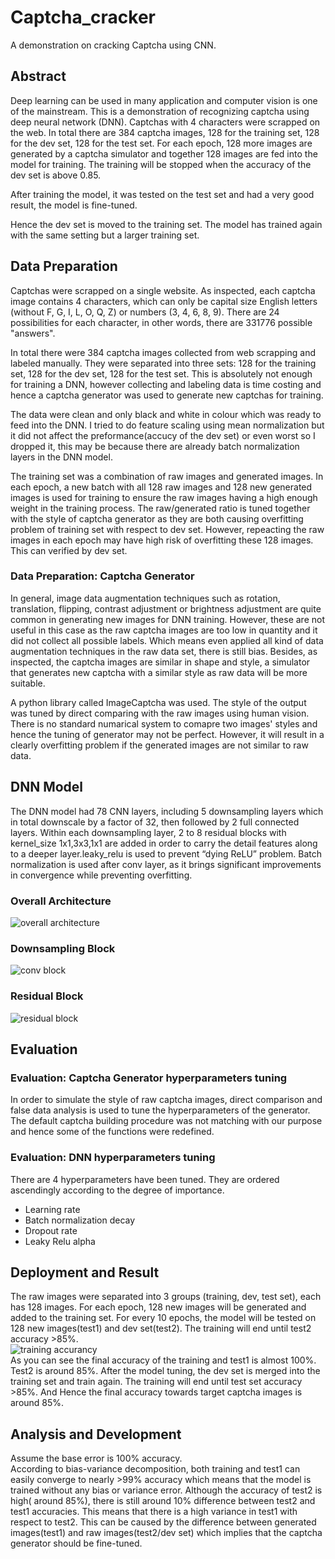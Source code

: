 # Captcha_cracker
A demonstration on cracking Captcha using CNN.

## Abstract
Deep learning can be used in many application and computer vision is one of the mainstream. This is a demonstration of recognizing captcha using deep neural network (DNN).
Captchas with 4 characters were scrapped on the web.
In total there are 384 captcha images, 128 for the training set, 128 for the dev set, 128 for the test set.
For each epoch, 128 more images are generated by a captcha simulator and together 128 images are fed into the model for training. The training will be stopped when the accuracy of the dev set is above 0.85.

After training the model, it was tested on the test set and had a very good result, the model is fine-tuned.

Hence the dev set is moved to the training set. The model has trained again with the same setting but a larger training set.

## Data Preparation
Captchas were scrapped on a single website. As inspected, each captcha image contains 4 characters, which can only be capital size English letters (without F, G, I, L, O, Q, Z) or numbers (3, 4, 6, 8, 9). There are 24 possibilities for each character, in other words, there are 331776 possible "answers".

In total there were 384 captcha images collected from web scrapping and labeled manually. They were separated into three sets: 128 for the training set, 128 for the dev set, 128 for the test set. This is absolutely not enough for training a  DNN, however collecting and labeling data is time costing and hence a captcha generator was used to generate new captchas for training.

The data were clean and only black and white in colour which was ready to feed into the DNN. I tried to do feature scaling using mean normalization but it did not affect the preformance(accucy of the dev set) or even worst so I dropped it, this may be because there are already batch normalization layers in the DNN model.

The training set was a combination of raw images and generated images. In each epoch, a new batch with all 128 raw images and 128 new generated images is used for training to ensure the raw images having a high enough weight in the training process. The raw/generated ratio is tuned together with the style of captcha generator as they are both causing overfitting problem of training set with respect to dev set. However, repeacting the raw images in each epoch may have high risk of overfitting these 128 images. This can verified by dev set.

### Data Preparation: Captcha Generator
In general, image data augmentation techniques such as rotation, translation, flipping, contrast adjustment or brightness adjustment are quite common in generating new images for DNN training. However, these are not useful in this case as the raw captcha images are too low in quantity and it did not collect all possible labels. Which means even applied all kind of data augmentation techniques in the raw data set, there is still bias. Besides, as inspected, the captcha images are similar in shape and style, a simulator that generates new captcha with a similar style as raw data will be more suitable.

A python library called ImageCaptcha was used. The style of the output was tuned by direct comparing with the raw images using human vision. There is no standard numarical system to comapre two images' styles and hence the tuning of generator may not be perfect. However, it will result in a clearly overfitting problem if the generated images are not similar to raw data.

## DNN Model
The DNN model had 78 CNN layers, including 5 downsampling layers which in total downscale by a factor of 32, then followed by 2 full connected layers.
Within each downsampling layer, 2 to 8 residual blocks with kernel_size 1x1,3x3,1x1 are added in order to carry the detail features along to a deeper layer.leaky_relu is used to prevent “dying ReLU” problem. 
Batch normalization is used after conv layer, as it brings significant improvements in convergence while preventing overfitting.
### Overall Architecture
![overall architecture](/images/overall_architecture.png)
### Downsampling Block
![conv block](/images/conv_block.png)
### Residual Block
![residual block](/images/residual_block.png)

## Evaluation
### Evaluation: Captcha Generator hyperparameters tuning
In order to simulate the style of raw captcha images, direct comparison and false data analysis is used to tune the hyperparameters of the generator. The default captcha building procedure was not matching with our purpose and hence some of the functions were redefined.
### Evaluation: DNN hyperparameters tuning
There are 4 hyperparameters have been tuned. They are ordered ascendingly according to the degree of importance.
* Learning rate
* Batch normalization decay
* Dropout rate
* Leaky Relu alpha
## Deployment and Result
The raw images were separated into 3 groups (training, dev, test set), each has 128 images. For each epoch, 128 new images will be generated and added to the training set. For every 10 epochs, the model will be tested on 128 new images(test1) and dev set(test2). The training will end until test2 accuracy >85%.  
![training accurancy](/images/tensorboard.png)  
As you can see the final accuracy of the training and test1 is almost 100%. Test2 is around 85%. After the model tuning, the dev set is merged into the training set and train again. The training will end until test set accuracy >85%. And Hence the final accuracy towards target captcha images is around 85%.
## Analysis and Development
Assume the base error is 100% accuracy.  
According to bias-variance decomposition, both training and test1 can easily converge to nearly >99% accuracy which means that the model is trained without any bias or variance error. Although the accuracy of test2 is high( around 85%), there is still around 10% difference between test2 and test1 accuracies. This means that there is a high variance in test1 with respect to test2. This can be caused by the difference between generated images(test1) and raw images(test2/dev set) which implies that the captcha generator should be fine-tuned.
